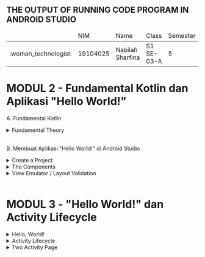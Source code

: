 ## THE OUTPUT OF RUNNING CODE PROGRAM IN ANDROID STUDIO
<table>
    <thead>
        <tr>
            <td></td>
            <td>NIM</td>
            <td>Name</td>
            <td>Class</td>
            <td>Semester</td>
        </tr>
    </thead>
    <tbody>
        <tr>
            <td>:woman_technologist:</td>
            <td>19104025</td>
            <td>Nabilah Sharfina</td>
            <td>S1 SE-03-A</td>
            <td>5</td>
        </tr>
    </tbody>
</table>

# MODUL 2 - Fundamental Kotlin dan Aplikasi "Hello World!"
A. Fundamental Kotlin
<details>
    <summary>Fundamental Theory</summary>
 
 1. Hello World!
    <img src="https://user-images.githubusercontent.com/58089002/152226909-93583837-f129-43a2-a2b5-fe8bc08aec1d.png"></img>
 2. Data Type
    <img src="https://user-images.githubusercontent.com/58089002/152227145-95da090c-65e2-4d56-b55f-b7afe75f2eb9.png"></img>
    <img src="https://user-images.githubusercontent.com/58089002/152227950-b6bad9da-3315-4449-8a01-5a80e9661a04.png"></img>
 3. Characters
    <img src="https://user-images.githubusercontent.com/58089002/152228365-3d9fb267-0929-492b-8456-51aca448d40a.png"></img>
 4. Array
    <img src="https://user-images.githubusercontent.com/58089002/152229064-c3e8f94e-da01-497b-a8d4-46102a928b2a.png"></img>
 5. Functions
    <img src="https://user-images.githubusercontent.com/58089002/152229259-6237ab3a-7f97-4103-8051-9af4df9dc230.png"></img>
 6. If Expressions
    <img src="https://user-images.githubusercontent.com/58089002/152229666-37856ffa-6ffd-46ee-9565-da0dfcda12e4.png"></img>
 7. Elvis Operator
    <img src="https://user-images.githubusercontent.com/58089002/152230441-79cbaa53-a3c6-4209-9cb8-a0ae6eaeb3d6.png"></img>
 8. String Template
    <img src="https://user-images.githubusercontent.com/58089002/152230705-093e2aef-53cf-4291-bab0-8adef6b2bf2b.png"></img>
 9. When Expressions
    <img src="https://user-images.githubusercontent.com/58089002/152231051-64be7324-d67a-4625-9d73-fc9a5fb20473.png"></img>
 10. While Expressions
    <img src="https://user-images.githubusercontent.com/58089002/152231269-4c43be66-7cfe-44a3-8dd3-ec7a3d98d9da.png"></img>
    <img src="https://user-images.githubusercontent.com/58089002/152231590-37724381-e0ab-4cef-84f5-52aff6a62832.png"></img>
 11. For Loop
    <img src="https://user-images.githubusercontent.com/58089002/152231831-497b5aa5-23f6-4322-8299-ddc9f4d40323.png"></img>
    <img src="https://user-images.githubusercontent.com/58089002/152232016-7015bf86-0e41-435c-8b33-5fdaa94a48f3.png"></img>
</details>
<br>

B. Membuat Aplikasi "Hello World!" di Android Studio
<details>
    <summary>Create a Project</summary>

1. Membuka Android Studio versi Arctic Fox 2020.3.1
2. Pada halaman utama pilih "Start New Project"
3. Pilih "Empty Activity", lalu next
4. Beri nama proyek "My Firstapp" dengan nama package "com.nama_nim.myfirstapp" menggunakan bahasa Kotlin
5. Atur menjadi minimum API 21
-  Tampilannya seperti berikut:
   <img src="https://user-images.githubusercontent.com/58089002/152164595-e4668d6d-49a1-4862-bf81-4c3c221550f5.png"></img>
</details>
<details>
    <summary>The Components</summary>

1. Folder "app", menampilkan hierarki file dari aplikasi dengan beberapa tampilan. Folder ini mencakup 4 folder, sebagai berikut:
   
    a. manifests

    Pada folder ini berisi AndroidManifest.xml. File ini berisi semua komponen dari aplikasi android dan akan di baca oleh android runtime ketika aplikasi di eksekusi.

    b. java
    
    Semua file dengan bahasa kotlin ada pada folder ini. Pada folder ini terdapat 3 subfolder :
      - com.example.myfirstapp (sesuai dengan nama project yang dibuat, folder ini berisikan file kotlin source code dari project.
      - com.example.myfirstapp (androidTest), folder ini digunakan untuk meletakan instrument testing.
      - com.example.myfirstapp (test), folder ini digunakan untuk meletakan unit tests
  
    c. java (generated)
    
    d. res

    Folder ini berisikan semua berkas pada project, diantaranya gambar, layout file, strings, icons, dan styling.
      - Drawable, semua gambar pada project ada pada folder ini.
      - Layout, semua layout activity ada pada folder ini.
      - Mipmap, folder ini berisikian icons aplikasi.
      - Value, beriskikan beberapa berkas seperti strings dan colors.

2. Tab "Project", menyembunyikan dan menampilkan project view.
3. Tampilan "Android", menampilkan project yang digunakan saat ini.
</details>
<details>
    <summary>View Emulator / Layout Validation</summary>

1. Sambungkan smartphone ke laptop menggunakan USB.
2. Aktifkan USB Debugging  pada fiitur Developer Options.
3. Pilih menu "View" -> "Tools Windows" -> "Emulator" atau pilih folder "res" -> "layout" -> "activity_main.xml" -> "Layout Validation".
   - Tampilannya seperti berikut:
    <img src="https://user-images.githubusercontent.com/58089002/152237589-07077c8d-cd20-415e-b816-2d12a73ce345.jpeg"></img>
    <img src="https://user-images.githubusercontent.com/58089002/152164732-a1ee8c57-7b39-43c1-97ed-c2a93922961d.png"></img>
</details>
<br>

# MODUL 3 - "Hello World!" dan Activity Lifecycle
<details>
    <summary>Hello, World!</summary>
    <img src="https://user-images.githubusercontent.com/58089002/152237580-199f912b-8f6c-4a61-932c-9cab1ca43935.jpeg"></img>
</details>
<details>
    <summary>Activity Lifecycle</summary>
    <img src=""></img>
</details>
<details>
    <summary>Two Activity Page</summary>
    <img src=""></img>
</details>